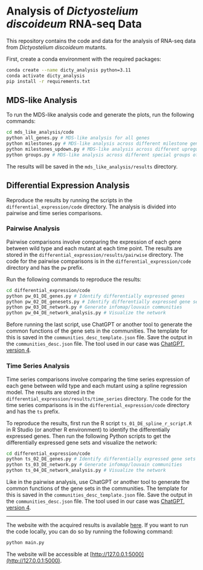 # Analysis of *Dictyostelium discoideum* RNA-seq Data

This repository contains the code and data for the analysis of RNA-seq data from *Dictyostelium discoideum* mutants.

First, create a conda environment with the required packages:

```bash
conda create --name dicty_analysis python=3.11
conda activate dicty_analysis
pip install -r requirements.txt
```

## MDS-like Analysis

To run the MDS-like analysis code and generate the plots, run the following commands:

```bash
cd mds_like_analysis/code
python all_genes.py # MDS-like analysis for all genes
python milestones.py # MDS-like analysis across different milestone gene sets
python milestones_updown.py # MDS-like analysis across different upregulated and downregulated milestone gene sets
python groups.py # MDS-like analysis across different special groups of genes
```

The results will be saved in the `mds_like_analysis/results` directory.

## Differential Expression Analysis

Reproduce the results by running the scripts in the `differential_expression/code` directory. The analysis is divided into pairwise and time series comparisons.

### Pairwise Analysis

Pairwise comparisons involve comparing the expression of each gene between wild type and each mutant at each time point. The results are stored in the `differential_expression/results/pairwise` directory. The code for the pairwise comparisons is in the `differential_expression/code` directory and has the `pw` prefix.

Run the following commands to reproduce the results:

```bash
cd differential_expression/code
python pw_01_DE_genes.py # Identify differentially expressed genes
python pw_02_DE_genesets.py # Identify differentially expressed gene sets
python pw_03_DE_network.py # Generate infomap/louvain communities
python pw_04_DE_network_analysis.py # Visualize the network
```
Before running the last script, use ChatGPT or another tool to generate the common functions of the gene sets in the communities. The template for this is saved in the `communities_desc_template.json` file. Save the output in the `communities_desc.json` file. The tool used in our case was [ChatGPT, version 4](https://openai.com/index/gpt-4/). 

### Time Series Analysis

Time series comparisons involve comparing the time series expression of each gene between wild type and each mutant using a spline regression model. The results are stored in the `differential_expression/results/time_series` directory. The code for the time series comparisons is in the `differential_expression/code` directory and has the `ts` prefix.

To reproduce the results, first run the R script `ts_01_DE_spline_r_script.R` in R Studio (or another R environment) to identify the differentially expressed genes. Then run the following Python scripts to get the differentially expressed gene sets and visualize the network:

```bash
cd differential_expression/code
python ts_02_DE_genes.py # Identify differentially expressed gene sets
python ts_03_DE_network.py # Generate infomap/louvain communities
python ts_04_DE_network_analysis.py # Visualize the network
```

Like in the pairwise analysis, use ChatGPT or another tool to generate the common functions of the gene sets in the communities. The template for this is saved in the `communities_desc_template.json` file. Save the output in the `communities_desc.json` file. The tool used in our case was [ChatGPT, version 4](https://openai.com/index/gpt-4/). 

----------------

The website with the acquired results is available [here](https://lenatr99.pythonanywhere.com/). If you want to run the code locally, you can do so by running the following command:

```bash
python main.py
```

The website will be accessible at [http://127.0.0.1:5000](http://127.0.0.1:5000).